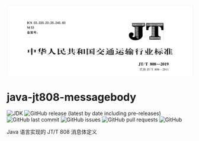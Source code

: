﻿<!-- Add banner here -->
![Banner](jt808.png)

# java-jt808-messagebody

<!-- Add buttons here -->

![JDK](https://img.shields.io/badge/JDK-8+-green.svg)
![GitHub release (latest by date including pre-releases)](https://img.shields.io/github/v/release/toggery/java-jt808-messagebody?include_prereleases)
![GitHub last commit](https://img.shields.io/github/last-commit/toggery/java-jt808-messagebody)
![GitHub issues](https://img.shields.io/github/issues-raw/toggery/java-jt808-messagebody)
![GitHub pull requests](https://img.shields.io/github/issues-pr/toggery/java-jt808-messagebody)
![GitHub](https://img.shields.io/github/license/toggery/java-jt808-messagebody)

<!-- Describe your project in brief -->

Java 语言实现的 JT/T 808 消息体定义

